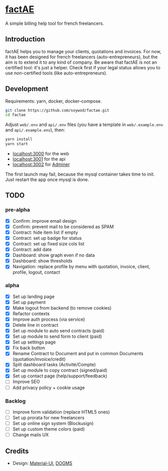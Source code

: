 # [factAE](https://factae.fr)

A simple billing help tool for french freelancers.

## Introduction

factAE helps you to manage your clients, quotations and invoices. For now, it
has been designed for french freelancers (auto-entrepreneurs), but the aim is
to extend it to any kind of company. Be aware that factAE is not an certified
tool: it's just a helper. Check first if your legal status allows you to use
non-certified tools (like auto-entrepreneurs).

## Development

Requirements: yarn, docker, docker-compose.

```bash
git clone https://github.com/soywod/factae.git
cd factae
```

Adjust `web/.env` and `api/.env` files (you have a template in
`web/.example.env` and `api/.example.env`), then:

```bash
yarn install
yarn start
```

- [localhost:3000](http://localhost:3000) for the web
- [localhost:3001](http://localhost:3001) for the api
- [localhost:3002](http://localhost:3002) for [Adminer](https://www.adminer.org/)

The first launch may fail, because the mysql container takes time to init. Just
restart the app once mysql is done.

## TODO

### pre-alpha

- [X] Confirm: improve email design
- [X] Confirm: prevent mail to be considered as SPAM
- [X] Contract: hide item list if empty
- [X] Contract: set up badge for status
- [X] Contract: set up fixed size cols list
- [X] Contract: add date
- [X] Dashboard: show graph even if no data
- [X] Dashboard: show thresholds
- [X] Navigation: replace profile by menu with quotation, invoice, client,
  profile, logout, contact

### alpha

- [X] Set up landing page
- [X] Set up payment
- [X] Make logout from backend (to remove cookies)
- [X] Refactor contexts
- [X] Improve auth process (via service)
- [X] Delete line in contract
- [X] Set up module to auto send contracts (paid)
- [X] Set up module to send form to client (paid)
- [X] Set up settings page
- [X] Fix back button
- [X] Rename Contract to Document and put in common Documents (quotation/invoice/credit)
- [X] Split dashboard tasks (Activité/Compte)
- [X] Set up module to copy contract (signed/paid)
- [X] Set up contact page (help/support/feedback)
- [ ] Improve SEO
- [ ] Add privacy policy + cookie usage

### Backlog

- [ ] Improve form validation (replace HTML5 ones)
- [ ] Set up prorata for new freelancers
- [ ] Set up online sign system (Blockusign)
- [ ] Set up custom theme colors (paid)
- [ ] Change mails UX

## Credits

- Design: [Material-UI](https://material-ui.com/), [DOGMS](http://www.dogms.com)
